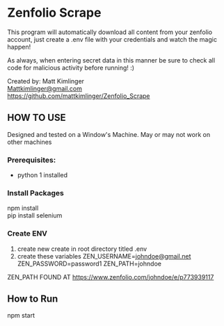 # Zenfolio Scrape

This program will automatically download all content from your zenfolio account,
just create a .env file with your credentials and watch the magic happen!

As always, when entering secret data in this manner be sure to check 
all code for malicious activity before running! :)

Created by: Matt Kimlinger <br/>
Mattkimlinger@gmail.com <br/>
https://github.com/mattkimlinger/Zenfolio_Scrape

## HOW TO USE

Designed and tested on a Window's Machine. May or may not work on other machines

### Prerequisites:
* python 1 installed
### Install Packages
npm install <br/>
pip install selenium

### Create ENV
1. create new create in root directory titled .env
2. create these variables
    ZEN_USERNAME=johndoe@gmail.net
    ZEN_PASSWORD=password1
    ZEN_PATH=johndoe

ZEN_PATH FOUND AT
https://www.zenfolio.com/johndoe/e/p773939117

## How to Run 
npm start


